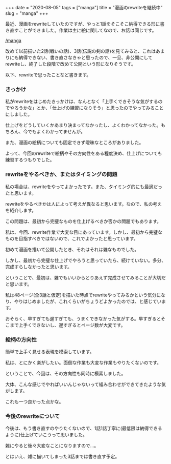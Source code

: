 +++
date = "2020-08-05"
tags = ["manga"]
title = "漫画のrewriteを継続中"
slug = "manga"
+++

最近、漫画をrewriteしていたのですが、やっと1話をそこそこ納得できる形に書き直すことができました。作業は主に絵に関してなので、お話は同じです。

[/manga](/manga)

改めて以前描いた2話(戦いの話)、3話(伝説の剣の話)を見てみると、これはあまりにも納得できない、書き直さなきゃと思ったので、一旦、非公開にしてrewriteし、終了した段階で改めて公開という形になりそうです。

以下、rewriteで思ったことなど書きます。

### きっかけ

私がrewriteをはじめたきっかけは、なんとなく「上手くできそうな気がするのでやろうかな」とか、「仕上げの練習になりそう」と思ったのでやってみることにしました。

仕上げをどうしていくかあまり決まってなかったし、よくわかってなかった。もちろん、今でもよくわかってませんが。

また、漫画の絵柄についても固定できず曖昧なところがありました。

よって、今回のrewriteで絵柄やその方向性をある程度決め、仕上げについても練習するつもりでした。

### rewriteをやるべきか、またはタイミングの問題

私の場合は、rewriteをやってよかったです。また、タイミング的にも最適だったと思います。

rewriteをやるべきかは人によって考えが異なると思います。なので、私の考えを紹介します。

この問題は、最初から完璧なものを仕上げるべきか否かの問題でもあります。

私は、今回、rewrite作業で大変な目にあっています。しかし、最初から完璧なものを目指すべきではないので、これでよかったと思っています。

初めて漫画を描いて公開したとき、それはそれは雑なものでした。

しかし、最初から完璧な仕上げでやろうと思っていたら、続けていない。多分、完成すらしなかったと思います。

ということで、最初は、雑でもいいからとりあえず完成させてみることが大切だと思います。

私は48ページ(全3話と仮定)を描いた時点でrewriteやってみるかという気分になり、やりはじめましたが、これくらいがちょうどよかったのでは、と感じています。

おそらく、早すぎても遅すぎても、うまくできなかった気がする。早すぎるとそこまで上手くできないし、遅すぎるとページ数が大変です。

### 絵柄の方向性

簡単で上手く見せる表現を模索しています。

私は、とにかく楽がしたい。面倒な作業も大変な作業もやりたくないのです。

ということで、今回は、その方向性も同時に模索しました。

大体、こんな感じでやればいいんじゃないって組み合わせができてきたような気がします。

これも一つ良かった点かな。

### 今後のrewriteについて

今後は、もう書き直すのやりたくないので、1話1話丁寧に(最低限は納得できるように)仕上げていこうって思いました。

雑にやると後々大変なことになりますので...。

とはいえ、雑に描いてしまった3話までは書き直す予定。

